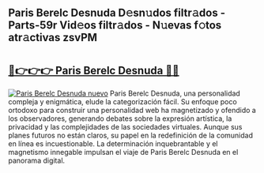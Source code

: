 ## Paris Berelc Desnuda D𝚎sn𝚞dos filtr𝚊dos - Parts-59r Vid𝚎os filtr𝚊dos - N𝚞evas f𝚘tos atr𝚊ctivas zsvPM

# <h2><a href="http://mb56r0.tromn.icu/?c=Paris+Berelc+Desnuda">🔗👉👉👉 Paris Berelc Desnuda 🔗🔗</a></h2>

[![Paris Berelc Desnuda nuevo](https://i.imgur.com/pEAQMta.gif)](http://mb56r0.tromn.icu/?c=Paris+Berelc+Desnuda)
Paris Berelc Desnuda, una personalidad compleja y enigmática, elude la categorización fácil. Su enfoque poco ortodoxo para construir una personalidad web ha magnetizado y ofendido a los observadores, generando debates sobre la expresión artística, la privacidad y las complejidades de las sociedades virtuales. Aunque sus planes futuros no están claros, su papel en la redefinición de la comunidad en línea es incuestionable. La determinación inquebrantable y el magnetismo innegable impulsan el viaje de Paris Berelc Desnuda en el panorama digital.
